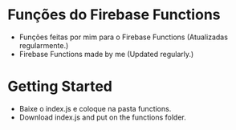 # Funções do Firebase Functions

- Funções feitas por mim para o Firebase Functions (Atualizadas regularmente.)
- Firebase Functions made by me (Updated regularly.)
# Getting Started

- Baixe o index.js e coloque na pasta functions.
- Download index.js and put on the functions folder.